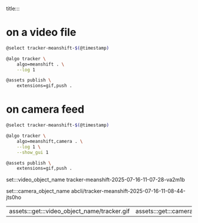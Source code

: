 title:::

# on a video file

```bash
@select tracker-meanshift-$(@timestamp)

@algo tracker \
    algo=meanshift . \
    --log 1

@assets publish \
    extensions=gif,push .
```

# on camera feed

```bash
@select tracker-meanshift-$(@timestamp)

@algo tracker \
    algo=meanshift,camera . \
    --log 1 \
    --show_gui 1

@assets publish \
    extensions=gif,push .
```

set:::video_object_name tracker-meanshift-2025-07-16-11-07-28-va2m1b

set:::camera_object_name abcli/tracker-meanshift-2025-07-16-11-08-44-jts0ho

| | |
|-|-|
| assets:::get:::video_object_name/tracker.gif | assets:::get:::camera_object_name/tracker.gif |